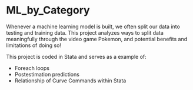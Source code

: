 # ML_by_Category
Whenever a machine learning model is built, we often split our data into testing and training data.  This project analyzes ways to split data meaningfully through the video game Pokemon, and potential benefits and limitations of doing so!

This project is coded in Stata and serves as a example of:
  * Foreach loops
  * Postestimation predictions
  * Relationship of Curve Commands within Stata
